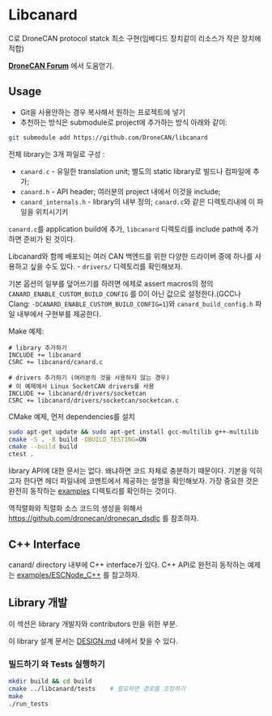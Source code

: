 # Libcanard

C로 DroneCAN protocol statck 최소 구현(임베디드 장치같이 리소스가 작은 장치에 적합)

**[DroneCAN Forum](https://dronecan.org/discord)** 에서 도움얻기.

## Usage
* Git을 사용안하는 경우 복사해서 원하는 프로젝트에 넣기
* 추천하는 방식은 submodule로 project에 추가하는 방식
아래와 같이:

```bash
git submodule add https://github.com/DroneCAN/libcanard
```

전체 library는 3개 파일로 구성 :

- `canard.c` - 유일한 translation unit; 별도의 static library로 빌드나 컴파일에 추가;
- `canard.h` - API header; 여러분의 project 내에서 이것을  include;
- `canard_internals.h` - library의 내부 정의;
`canard.c`와 같은 디렉토리내에 이 파일을 위치시기키

`canard.c`를 application build에 추가, `libcanard` 디렉토리를 include path에 추가하면 준비가 된 것이다.

Libcanard와 함께 배포되는 여러 CAN 백엔드를 위한 다양한 드라이버 중에 하나를 사용하고 싶을 수도 있다. - `drivers/` 디렉토리를 확인해보자.

기본 옵션의 일부를 덮어쓰기를 하려면 에제로 assert macros의 정의 `CANARD_ENABLE_CUSTOM_BUILD_CONFIG` 를 0이 아닌 값으로 설정한다.(GCC나 Clang: `-DCANARD_ENABLE_CUSTOM_BUILD_CONFIG=1`)와 `canard_build_config.h` 파일 내부에서 구현부를 제공한다.

Make 예제:

```make
# library 추가하기
INCLUDE += libcanard
CSRC += libcanard/canard.c

# drivers 추가하기 (여러분의 것을 사용하지 않는 경우)
# 이 예제에서 Linux SocketCAN drivers를 사용
INCLUDE += libcanard/drivers/socketcan
CSRC += libcanard/drivers/socketcan/socketcan.c
```

CMake 예제, 먼저 dependencies를 설치

```bash
sudo apt-get update && sudo apt-get install gcc-multilib g++-multilib
cmake -S . -B build -DBUILD_TESTING=ON
cmake --build build
ctest .
```

library API에 대한 문서는 없다. 왜냐하면 코드 자체로 충분하기 때문이다.
기본을 익히고자 한다면 헤더 파일내에 코멘트에서 제공하는 설명을 확인해보자.
가장 중요한 것은 완전히 동작하는 [examples](examples) 디렉토리를 확인하는 것이다.

역직렬화와 직렬화 소스 코드의 생성을 위해서 https://github.com/dronecan/dronecan_dsdlc 를 참조하자.

## C++ Interface

canard/ directory 내부에 C++ interface가 있다. C++ API로 완전히 동작하는 예제는 [examples/ESCNode_C++](examples/ESCNode_C++) 를 참고하자.

## Library 개발

이 섹션은 library 개발자와 contributors 만을 위한 부분.

이 library 설계 문서는 [DESIGN.md](DESIGN.md) 내에서 찾을 수 있다.

### 빌드하기 와 Tests 실행하기

```bash
mkdir build && cd build
cmake ../libcanard/tests    # 필요하면 경로를 조정하기
make
./run_tests
```
